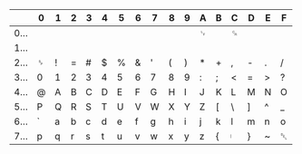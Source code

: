|    | 0 | 1 | 2 | 3 | 4 | 5 | 6 | 7 | 8 | 9 | A | B | C | D | E | F |
| --- | --- | --- | --- | --- | --- | --- | --- | --- | --- | --- | --- | --- | --- | --- | --- | --- |
| 0… |   |   |   |   |   |   |   |   |   |   | ␊ |   | ␍ |   |   |   |
| 1… |   |   |   |   |   |   |   |   |   |   |   |   |   |   |   |   |
| 2… | ␠ | ! | = | # | $ | % | & | ' | ( | ) | * | + | , | - | . | / |
| 3… | 0 | 1 | 2 | 3 | 4 | 5 | 6 | 7 | 8 | 9 | : | ; | < | = | > | ? |
| 4… | @ | A | B | C | D | E | F | G | H | I | J | K | L | M | N | O |
| 5… | P | Q | R | S | T | U | V | W | X | Y | Z | [ | \\ | ] | ^ | _ |
| 6… | ` | a | b | c | d | e | f | g | h | i | j | k | l | m | n | o |
| 7… | p | q | r | s | t | u | v | w | x | y | z | { | 𝄅 | } | ~ | ␡ |
